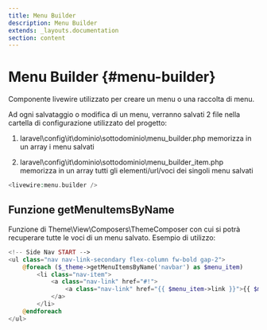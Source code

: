 ```yaml
---
title: Menu Builder
description: Menu Builder
extends: _layouts.documentation
section: content
---
```


# Menu Builder {#menu-builder}

Componente livewire utilizzato per creare un menu o una raccolta di menu. 

Ad ogni salvataggio o modifica di un menu, verranno salvati 2 file nella cartella di configurazione utilizzato del progetto:

1. laravel\config\it\dominio\sottodominio\menu_builder.php
memorizza in un array i menu salvati

2. laravel\config\it\dominio\sottodominio\menu_builder_item.php
memorizza in un array tutti gli elementi/url/voci dei singoli menu salvati

```php
<livewire:menu.builder />
```

## Funzione getMenuItemsByName

Funzione di Theme\View\Composers\ThemeComposer con cui si potrà recuperare tutte le voci di un menu salvato. Esempio di utilizzo:

```php
<!-- Side Nav START -->
<ul class="nav nav-link-secondary flex-column fw-bold gap-2">
    @foreach ($_theme->getMenuItemsByName('navbar') as $menu_item)
        <li class="nav-item">
            <a class="nav-link" href="#!">
                <a class="nav-link" href="{{ $menu_item->link }}">{{ $menu_item->label }}</a>
            </a>
        </li>
    @endforeach
</ul>
```